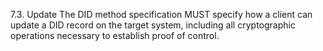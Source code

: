 7.3. Update The DID method specification MUST specify how a client can update a DID record on the target system, including all cryptographic operations necessary to establish proof of control.

